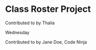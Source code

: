 # Class Roster Project

Contributed to by Thalia

Wednesday

Contributed to by Jane Doe, Code Ninja
